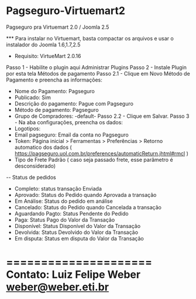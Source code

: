 Pagseguro-Virtuemart2
=====================

Pagseguro pra Virtuemart 2.0 / Joomla 2.5

*** Para instalar no Virtuemart, basta compactar os arquivos e usar o instalador do Joomla 1.6,1.7,2.5

* Requisito: VirtueMart 2.0.16

Passo 1 - Habilite o plugin aqui Administrar Plugins
Passo 2 - Instale Plugin por esta tela Métodos de pagamento
Passo 2.1 - Clique em Novo Método de Pagamento e preencha as informações:
* Nome do Pagamento: Pagseguro
* Publicado: Sim
* Descrição do pagamento: Pague com Pagseguro
* Método de pagamento: Pagseguro
* Grupo de Compradores: -default-
Passo 2.2 - Clique em Salvar.
Passo 3 - Na aba configurações, preencha os dados:
* Logotipos:
* Email pagseguro: Email da conta no Pagseguro
* Token: Página inicial > Ferramentas > Preferências > Retorno automatico dos dados ( https://pagseguro.uol.com.br/preferences/automaticReturn.jhtml#rmcl ) 
* Tipo de Frete Padrão ( caso seja passado frete, esse parâmetro é desconsiderado)

-- Status de pedidos
* Completo: status transação Enviada
* Aprovado: Status do Pedido quando Aprovada a transação
* Em Análise: Status do pedido em análise
* Cancelado: Status do Pedido quando Cancelada a transação
* Aguardando Pagto: Status Pendente do Pedido
* Paga: Status Pago do Valor da Transação
* Disponível: Status Disponível do Valor da Transação
* Devolvida: Status Devolvido do Valor da Transação
* Em disputa: Status em disputa do Valor da Transação

=====================
Contato: Luiz Felipe Weber
weber@weber.eti.br
=====================
